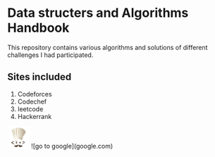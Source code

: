 # Data structers and Algorithms Handbook
This repository contains various algorithms and solutions of different challenges I had participated.

## Sites included
1. Codeforces
2. Codechef
3. leetcode
4. Hackerrank
<img src="images/codechef.jpg" width="50" >
![go to google](google.com)
<!-- ![](images/codechef.jpg) -->